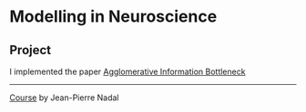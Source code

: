 # Modelling in Neuroscience

## Project
I implemented the paper [Agglomerative Information Bottleneck](https://proceedings.neurips.cc/paper/1999/file/be3e9d3f7d70537357c67bb3f4086846-Paper.pdf)

---
[Course](http://www.lps.ens.fr/~nadal/Cours/MVA/) by Jean-Pierre Nadal